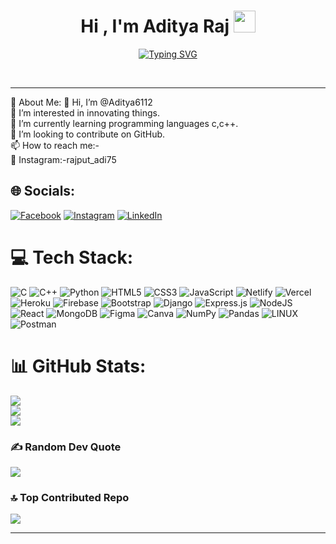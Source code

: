 <h1 align="center"><b>Hi , I'm Aditya Raj </b><img src="https://media.giphy.com/media/hvRJCLFzcasrR4ia7z/giphy.gif" width="35"></h1>
<!--  -->
<p align="center">
  <a href="https://git.io/typing-svg"><img src="https://readme-typing-svg.demolab.com?font=Fira+Code&pause=1000&width=435&lines=Namaste%2C+Welcome+to+Aditya's+Profile+;Active+Learner%2C+Fullstack+Developer" alt="Typing SVG" /></a>
</p>
<br>
<hr>
💫 About Me:
👋 Hi, I’m @Aditya6112<br>👀 I’m interested in innovating things.<br>🌱 I’m currently learning programming languages c,c++.<br>💞️ I’m looking to contribute on GitHub.<br>📫 How to reach me:-<br>🚀 Instagram:-rajput_adi75


## 🌐 Socials:
[![Facebook](https://img.shields.io/badge/Facebook-%231877F2.svg?logo=Facebook&logoColor=white)](https://facebook.com/raj80179) [![Instagram](https://img.shields.io/badge/Instagram-%23E4405F.svg?logo=Instagram&logoColor=white)](https://instagram.com/rajput_adi75) [![LinkedIn](https://img.shields.io/badge/LinkedIn-%230077B5.svg?logo=linkedin&logoColor=white)](https://linkedin.com/in/aditya-raj-0253171ab) 

# 💻 Tech Stack:
![C](https://img.shields.io/badge/c-%2300599C.svg?style=for-the-badge&logo=c&logoColor=white) ![C++](https://img.shields.io/badge/c++-%2300599C.svg?style=for-the-badge&logo=c%2B%2B&logoColor=white) ![Python](https://img.shields.io/badge/python-3670A0?style=for-the-badge&logo=python&logoColor=ffdd54) ![HTML5](https://img.shields.io/badge/html5-%23E34F26.svg?style=for-the-badge&logo=html5&logoColor=white) ![CSS3](https://img.shields.io/badge/css3-%231572B6.svg?style=for-the-badge&logo=css3&logoColor=white) ![JavaScript](https://img.shields.io/badge/javascript-%23323330.svg?style=for-the-badge&logo=javascript&logoColor=%23F7DF1E) ![Netlify](https://img.shields.io/badge/netlify-%23000000.svg?style=for-the-badge&logo=netlify&logoColor=#00C7B7) ![Vercel](https://img.shields.io/badge/vercel-%23000000.svg?style=for-the-badge&logo=vercel&logoColor=white) ![Heroku](https://img.shields.io/badge/heroku-%23430098.svg?style=for-the-badge&logo=heroku&logoColor=white) ![Firebase](https://img.shields.io/badge/firebase-%23039BE5.svg?style=for-the-badge&logo=firebase) ![Bootstrap](https://img.shields.io/badge/bootstrap-%23563D7C.svg?style=for-the-badge&logo=bootstrap&logoColor=white) ![Django](https://img.shields.io/badge/django-%23092E20.svg?style=for-the-badge&logo=django&logoColor=white) ![Express.js](https://img.shields.io/badge/express.js-%23404d59.svg?style=for-the-badge&logo=express&logoColor=%2361DAFB) ![NodeJS](https://img.shields.io/badge/node.js-6DA55F?style=for-the-badge&logo=node.js&logoColor=white) ![React](https://img.shields.io/badge/react-%2320232a.svg?style=for-the-badge&logo=react&logoColor=%2361DAFB) ![MongoDB](https://img.shields.io/badge/MongoDB-%234ea94b.svg?style=for-the-badge&logo=mongodb&logoColor=white) 	![Figma](https://img.shields.io/badge/figma-%23F24E1E.svg?style=for-the-badge&logo=figma&logoColor=white) ![Canva](https://img.shields.io/badge/Canva-%2300C4CC.svg?style=for-the-badge&logo=Canva&logoColor=white) ![NumPy](https://img.shields.io/badge/numpy-%23013243.svg?style=for-the-badge&logo=numpy&logoColor=white) ![Pandas](https://img.shields.io/badge/pandas-%23150458.svg?style=for-the-badge&logo=pandas&logoColor=white) ![LINUX](https://img.shields.io/badge/Linux-FCC624?style=for-the-badge&logo=linux&logoColor=black) ![Postman](https://img.shields.io/badge/Postman-FF6C37?style=for-the-badge&logo=postman&logoColor=white)
# 📊 GitHub Stats:
![](https://github-readme-stats.vercel.app/api?username=Aditya6112&theme=radical&hide_border=false&include_all_commits=false&count_private=true)<br/>
![](https://github-readme-streak-stats.herokuapp.com/?user=Aditya6112&theme=radical&hide_border=false)<br/>
![](https://github-readme-stats.vercel.app/api/top-langs/?username=Aditya6112&theme=radical&hide_border=false&include_all_commits=false&count_private=true&layout=compact)

### ✍️ Random Dev Quote
![](https://quotes-github-readme.vercel.app/api?type=horizontal&theme=radical)

### 🔝 Top Contributed Repo
![](https://github-contributor-stats.vercel.app/api?username=Aditya6112&limit=5&theme=algolia&combine_all_yearly_contributions=true)

---
<!--[![](https://visitcount.itsvg.in/api?id=Aditya6112&icon=6&color=3)](https://visitcount.itsvg.in)-->

<!-- Proudly created with GPRM ( https://gprm.itsvg.in ) -->


	


<!---
- 👋 Hi, I’m @Aditya6112
- 👀 I’m interested in innovating things.
- 🌱 I’m currently learning programming languages c,c++.
- 💞️ I’m looking to contribute on GitHub.
- 📫 How to reach me:-
- instagram:-rajput_adi75
Aditya6112/Aditya6112 is a ✨ particular ✨ repository because its `README.md` (this file) appears on your GitHub profile.
You can click the Preview link to take a look at your changes.
--->
